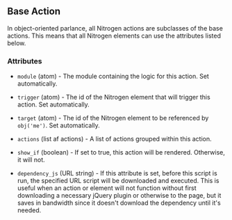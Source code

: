 <!-- dash: Base Action | Event |  -->



## Base Action

  In object-oriented parlance, all Nitrogen actions are subclasses of the base
  actions. This means that all Nitrogen elements can use the attributes listed
  below.

### Attributes

   * `module` (atom) - The module containing the logic for this action. Set 
    automatically.

   * `trigger` (atom) - The id of the Nitrogen element that will trigger
    this action. Set automatically.

   * `target` (atom) - The id of the Nitrogen element to be referenced by
    `obj('me')`. Set automatically.

   * `actions` (list af actions) - A list of actions grouped within this
    action.

   * `show_if` (boolean) - If set to true, this action will be rendered.
    Otherwise, it will not.

   * `dependency_js` (URL string) - If this attribute is set, before this
    script is run, the specified URL script will be downloaded and executed.
    This is useful when an action or element will not function without first
    downloading a necessary jQuery plugin or otherwise to the page, but it saves
    in bandwidth since it doesn't download the dependency until it's needed.

